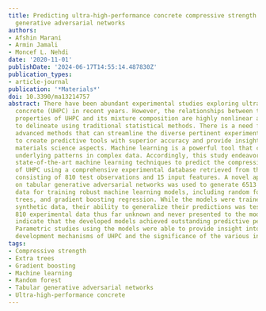 ```yaml
---
title: Predicting ultra-high-performance concrete compressive strength using tabular
  generative adversarial networks
authors:
- Afshin Marani
- Armin Jamali
- Moncef L. Nehdi
date: '2020-11-01'
publishDate: '2024-06-17T14:55:14.487830Z'
publication_types:
- article-journal
publication: '*Materials*'
doi: 10.3390/ma13214757
abstract: There have been abundant experimental studies exploring ultra-high-performance
  concrete (UHPC) in recent years. However, the relationships between the engineering
  properties of UHPC and its mixture composition are highly nonlinear and difficult
  to delineate using traditional statistical methods. There is a need for robust and
  advanced methods that can streamline the diverse pertinent experimental data available
  to create predictive tools with superior accuracy and provide insight into its nonlinear
  materials science aspects. Machine learning is a powerful tool that can unravel
  underlying patterns in complex data. Accordingly, this study endeavors to employ
  state-of-the-art machine learning techniques to predict the compressive strength
  of UHPC using a comprehensive experimental database retrieved from the open literature
  consisting of 810 test observations and 15 input features. A novel approach based
  on tabular generative adversarial networks was used to generate 6513 plausible synthetic
  data for training robust machine learning models, including random forest, extra
  trees, and gradient boosting regression. While the models were trained using the
  synthetic data, their ability to generalize their predictions was tested on the
  810 experimental data thus far unknown and never presented to the models. The results
  indicate that the developed models achieved outstanding predictive performance.
  Parametric studies using the models were able to provide insight into the strength
  development mechanisms of UHPC and the significance of the various influential parameters.
tags:
- Compressive strength
- Extra trees
- Gradient boosting
- Machine learning
- Random forest
- Tabular generative adversarial networks
- Ultra-high-performance concrete
---
```

